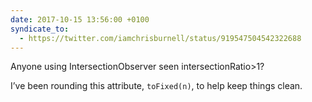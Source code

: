 ```yaml
---
date: 2017-10-15 13:56:00 +0100
syndicate_to:
  - https://twitter.com/iamchrisburnell/status/919547504542322688
---
```


Anyone using IntersectionObserver seen intersectionRatio>1?

I’ve been rounding this attribute, `toFixed(n)`, to help keep things clean.
